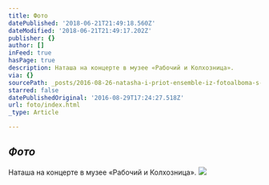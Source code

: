 ```yaml
---
title: Фото
datePublished: '2018-06-21T21:49:18.560Z'
dateModified: '2018-06-21T21:49:17.202Z'
publisher: {}
author: []
inFeed: true
hasPage: true
description: Наташа на концерте в музее «Рабочий и Колхозница».
via: {}
sourcePath: _posts/2016-08-26-natasha-i-priot-ensemble-iz-fotoalboma-s-koncerta-v-muzee.md
starred: false
datePublishedOriginal: '2016-08-29T17:24:27.518Z'
url: foto/index.html
_type: Article

---
```

## _Фото_

Наташа на концерте в музее «Рабочий и Колхозница».
![](https://the-grid-user-content.s3-us-west-2.amazonaws.com/16300fa7-fd3a-4b57-87e9-4f5d2cf454f6.jpg)